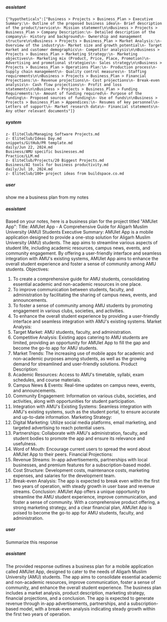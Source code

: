 ##### assistant
```lookup
{"hypotheticals":["Business > Projects > Business_Plan > Executive Summary:\n- Outline of the proposed business idea\n- Brief description of the product/service\n- Mission statement\n\nBusiness > Projects > Business_Plan > Company Description:\n- Detailed description of the company\n- History and background\n- Ownership and management structure\n\nBusiness > Projects > Business_Plan > Market Analysis:\n- Overview of the industry\n- Market size and growth potential\n- Target market and customer demographics\n- Competitor analysis\n\nBusiness > Projects > Business_Plan > Marketing Strategy:\n- Marketing objectives\n- Marketing mix (Product, Price, Place, Promotion)\n- Advertising and promotional strategies\n- Sales strategy\n\nBusiness > Projects > Business_Plan > Operations Plan:\n- Production process\n- Supply chain management\n- Quality control measures\n- Staffing requirements\n\nBusiness > Projects > Business_Plan > Financial Projections:\n- Revenue projections\n- Cost projections\n- Break-even analysis\n- Cash flow projections\n- Profit and loss statements\n\nBusiness > Projects > Business_Plan > Funding Requirements:\n- Amount of funding required\n- Purpose of the funding\n- Proposed sources of funding\n- Use of funds\n\nBusiness > Projects > Business_Plan > Appendices:\n- Resumes of key personnel\n- Letters of support\n- Market research data\n- Financial statements\n- Any other relevant documents"]}
```

##### system
```sc-context
z- EliteClub/Managing Software Projects.md
z- EliteClub/Ideas Day.md
snippets/GitHub/PR template.md
daily/Jun 22, 2024.md
Business/AMU specific businesses.md
Practice/LLM.md
z- EliteClub/Projects/20 Biggest Projects.md
Business/AI tools for business productivity.md
daily/Jul 10, 2024.md
z- EliteClub/100+ project ideas from buildspace.co.md
```

##### user
show me a business plan from my notes

##### assistant
Based on your notes, here is a business plan for the project titled "AMUlet App":
Title: AMUlet App - A Comprehensive Guide for Aligarh Muslim University (AMU) Students
Executive Summary:
AMUlet App is a mobile application designed to provide a one-stop solution for Aligarh Muslim University (AMU) students. The app aims to streamline various aspects of student life, including academic resources, campus news, events, and community engagement. By offering a user-friendly interface and seamless integration with AMU's existing systems, AMUlet App aims to enhance the overall student experience and foster a sense of community among AMU students.
Objectives:
1. To create a comprehensive guide for AMU students, consolidating essential academic and non-academic resources in one place.
2. To improve communication between students, faculty, and administration by facilitating the sharing of campus news, events, and announcements.
3. To foster a sense of community among AMU students by promoting engagement in various clubs, societies, and activities.
4. To enhance the overall student experience by providing a user-friendly interface and seamless integration with AMU's existing systems.
Market Analysis:
1. Target Market: AMU students, faculty, and administration.
2. Competitive Analysis: Existing apps catering to AMU students are limited, providing an opportunity for AMUlet App to fill the gap and become the go-to app for AMU students.
3. Market Trends: The increasing use of mobile apps for academic and non-academic purposes among students, as well as the growing demand for streamlined and user-friendly solutions.
Product Description:
1. Academic Resources: Access to AMU's timetable, syllabi, exam schedules, and course materials.
2. Campus News & Events: Real-time updates on campus news, events, and announcements.
3. Community Engagement: Information on various clubs, societies, and activities, along with opportunities for student participation.
4. Integration with AMU's Existing Systems: Seamless integration with AMU's existing systems, such as the student portal, to ensure accurate and up-to-date information.
Marketing Strategy:
1. Digital Marketing: Utilize social media platforms, email marketing, and targeted advertising to reach potential users.
2. Partnerships: Collaborate with AMU's administration, faculty, and student bodies to promote the app and ensure its relevance and usefulness.
3. Word of Mouth: Encourage current users to spread the word about AMUlet App to their peers.
Financial Projections:
1. Revenue Streams: In-app advertisements, partnerships with local businesses, and premium features for a subscription-based model.
2. Cost Structure: Development costs, maintenance costs, marketing expenses, and salaries for the development team.
3. Break-even Analysis: The app is expected to break even within the first two years of operation, with steady growth in user base and revenue streams.
Conclusion:
AMUlet App offers a unique opportunity to streamline the AMU student experience, improve communication, and foster a sense of community. With a comprehensive product offering, a strong marketing strategy, and a clear financial plan, AMUlet App is poised to become the go-to app for AMU students, faculty, and administration.

##### user
Summarize this response

##### assistant
The provided response outlines a business plan for a mobile application called AMUlet App, designed to cater to the needs of Aligarh Muslim University (AMU) students. The app aims to consolidate essential academic and non-academic resources, improve communication, foster a sense of community, and enhance the overall student experience. The business plan includes a market analysis, product description, marketing strategy, financial projections, and a conclusion. The app is expected to generate revenue through in-app advertisements, partnerships, and a subscription-based model, with a break-even analysis indicating steady growth within the first two years of operation.